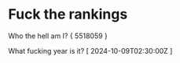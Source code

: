 # Fuck the rankings

Who the hell am I?
{ 5518059 }

What fucking year is it?
[ 2024-10-09T02:30:00Z ]
